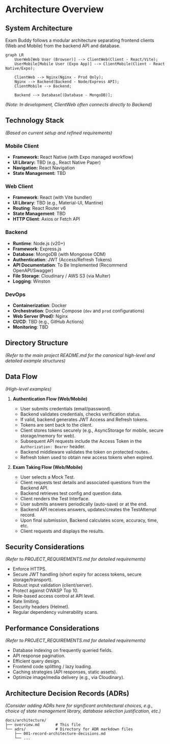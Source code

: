 # Architecture Overview

## System Architecture

Exam Buddy follows a modular architecture separating frontend clients (Web and Mobile) from the backend API and database.

```mermaid
graph LR
    UserWeb[Web User (Browser)] --> ClientWeb(Client - React/Vite);
    UserMobile[Mobile User (Expo App)] --> ClientMobile(Client - React Native/Expo);
    
    ClientWeb --> Nginx(Nginx - Prod Only);
    Nginx --> Backend(Backend - Node/Express API);
    ClientMobile --> Backend;
    
    Backend --> Database[(Database - MongoDB)];
```
*(Note: In development, ClientWeb often connects directly to Backend)*

## Technology Stack

*(Based on current setup and refined requirements)*

### Mobile Client
- **Framework:** React Native (with Expo managed workflow)
- **UI Library:** TBD (e.g., React Native Paper)
- **Navigation:** React Navigation
- **State Management:** TBD

### Web Client
- **Framework**: React (with Vite bundler)
- **UI Library**: TBD (e.g., Material-UI, Mantine)
- **Routing**: React Router v6
- **State Management**: TBD
- **HTTP Client**: Axios or Fetch API

### Backend
- **Runtime**: Node.js (v20+)
- **Framework**: Express.js
- **Database**: MongoDB (with Mongoose ODM)
- **Authentication**: JWT (Access/Refresh Tokens)
- **API Documentation**: To Be Implemented (Recommend OpenAPI/Swagger)
- **File Storage**: Cloudinary / AWS S3 (via Multer)
- **Logging**: Winston

### DevOps
- **Containerization**: Docker
- **Orchestration**: Docker Compose (`dev` and `prod` configurations)
- **Web Server (Prod):** Nginx
- **CI/CD**: TBD (e.g., GitHub Actions)
- **Monitoring**: TBD

## Directory Structure

*(Refer to the main project README.md for the canonical high-level and detailed example structures)*

<!-- Remove outdated specific structure diagrams below if they conflict with README -->

## Data Flow

*(High-level examples)*

1.  **Authentication Flow (Web/Mobile)**
    *   User submits credentials (email/password).
    *   Backend validates credentials, checks verification status.
    *   If valid, backend generates JWT Access and Refresh tokens.
    *   Tokens are sent back to the client.
    *   Client stores tokens securely (e.g., AsyncStorage for mobile, secure storage/memory for web).
    *   Subsequent API requests include the Access Token in the `Authorization: Bearer` header.
    *   Backend middleware validates the token on protected routes.
    *   Refresh token used to obtain new access tokens when expired.

2.  **Exam Taking Flow (Web/Mobile)**
    *   User selects a Mock Test.
    *   Client requests test details and associated questions from the Backend API.
    *   Backend retrieves test config and question data.
    *   Client renders the Test Interface.
    *   User submits answers periodically (auto-save) or at the end.
    *   Backend API receives answers, updates/creates the TestAttempt record.
    *   Upon final submission, Backend calculates score, accuracy, time, etc.
    *   Client requests and displays the results.

## Security Considerations

*(Refer to PROJECT_REQUIREMENTS.md for detailed requirements)*

- Enforce HTTPS.
- Secure JWT handling (short expiry for access tokens, secure storage/transport).
- Robust input validation (client/server).
- Protect against OWASP Top 10.
- Role-based access control at API level.
- Rate limiting.
- Security headers (Helmet).
- Regular dependency vulnerability scans.

## Performance Considerations

*(Refer to PROJECT_REQUIREMENTS.md for detailed requirements)*

- Database indexing on frequently queried fields.
- API response pagination.
- Efficient query design.
- Frontend code splitting / lazy loading.
- Caching strategies (API responses, static assets).
- Optimize image/media delivery (e.g., via Cloudinary).

## Architecture Decision Records (ADRs)

*(Consider adding ADRs here for significant architectural choices, e.g., choice of state management library, database selection justification, etc.)*

```
docs/architecture/
├── overview.md       # This file
└── adrs/             # Directory for ADR markdown files
    ├── 001-record-architecture-decisions.md
    └── ...
```
